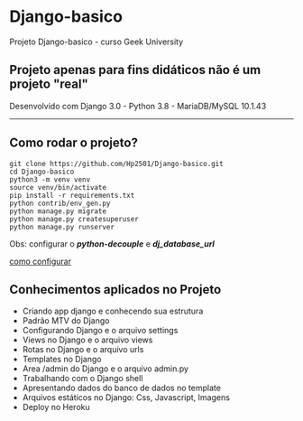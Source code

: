 # Django-basico

Projeto Django-basico - curso Geek University


## Projeto apenas para fins **didáticos** não é um projeto **"real"** ##


Desenvolvido com Django 3.0 - Python 3.8 - MariaDB/MySQL 10.1.43

-------------------------------------------------------------------------

## Como rodar o projeto? ##

```
git clone https://github.com/Hp2501/Django-basico.git
cd Django-basico
python3 -m venv venv
source venv/bin/activate
pip install -r requirements.txt
python contrib/env_gen.py
python manage.py migrate
python manage.py createsuperuser
python manage.py runserver
```

Obs: configurar o *__python-decouple__* e *__dj_database_url__*


[como configurar](https://samuelgoncalves.com.br/configurar-sua-aplicacao-django-para-ler-dados-diferentes-por-ambiente/)


## Conhecimentos aplicados no Projeto ##


* Criando app django e conhecendo sua estrutura
* Padrão MTV do Django
* Configurando Django e o arquivo settings
* Views no Django e o arquivo views
* Rotas no Django e o arquivo urls
* Templates no Django
* Area /admin do Django e o arquivo admin.py 
* Trabalhando com o Django shell
* Apresentando dados do banco de dados no template
* Arquivos estáticos no Django: Css, Javascript, Imagens
* Deploy no Heroku

